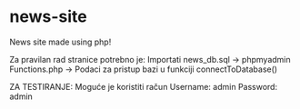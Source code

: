 # news-site
News site made using php!

Za pravilan rad stranice potrebno je:
Importati news_db.sql -> phpmyadmin
Functions.php -> Podaci za pristup bazi u funkciji connectToDatabase()

ZA TESTIRANJE:
Moguće je koristiti račun
Username: admin
Password: admin
